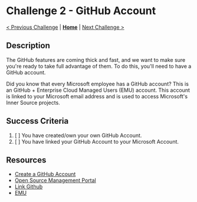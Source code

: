 # Challenge 2 - GitHub Account

[< Previous Challenge](./challenge1.md) | **[Home](./introduction.md)** | [Next Challenge >](./challenge3.md)

## Description

The GitHub features are coming thick and fast, and we want to make sure you're ready to take full advantage of them. To do this, you'll need to have a GitHub account.

Did you know that every Microsoft employee has a GitHub account? This is an GitHub + Enterprise Cloud Managed Users (EMU) account. This account is linked to your Microsoft email address and is used to access Microsoft's Inner Source projects.

## Success Criteria

1. [ ] You have created/own your own GitHub Account.
2. [ ] You have linked your GitHub Account to your Microsoft Account.

## Resources

- [Create a GitHub Account](https://github.com/join)
- [Open Source Management Portal](https://repos.opensource.microsoft.com/)
- [Link Github](https://docs.opensource.microsoft.com/github/opensource/accounts/linking/)
- [EMU](https://eng.ms/docs/more/github-inside-microsoft/troubleshoot/multi)
